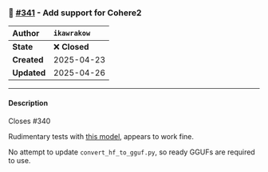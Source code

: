### 🔀 [#341](https://github.com/ikawrakow/ik_llama.cpp/pull/341) - Add support for Cohere2

| **Author** | `ikawrakow` |
| :--- | :--- |
| **State** | ❌ **Closed** |
| **Created** | 2025-04-23 |
| **Updated** | 2025-04-26 |

---

#### Description

Closes #340

Rudimentary tests with [this model](https://huggingface.co/dranger003/c4ai-command-r7b-12-2024-GGUF/blob/main/ggml-c4ai-command-r7b-12-2024-q4_k.gguf), appears to work fine.

No attempt to update `convert_hf_to_gguf.py`, so ready GGUFs are required to use.